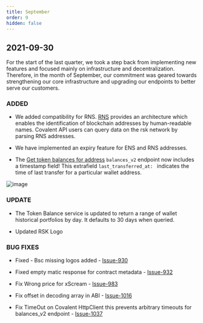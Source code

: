 ```yaml
---
title: September
order: 9
hidden: false
---
```


## 2021-09-30

For the start of the last quarter, we took a step back from implementing new features and focused mainly on infrastructure and decentralization. Therefore, in the month of September, our commitment was geared towards strengthening our core infrastructure and upgrading our endpoints to better serve our customers.

### ADDED
- We added compatibility for RNS. [RNS](https://developers.rsk.co/rif/rns/) provides an architecture which enables the identification of blockchain addresses by human-readable names. Covalent API users can query data on the rsk network by parsing RNS addresses.
 
- We have implemented an expiry feature for ENS and RNS addresses.

- The [Get token balances for address](https://www.covalenthq.com/docs/api/#get-/v1/{chain_id}/address/{address}/balances_v2/) `balances_v2` endpoint now includes a timestamp field! This extrafield `last_transferred_at: ` indicates the time of last transfer for a particular wallet address.

![image](../images/timestamp.png)

### UPDATE

- The Token Balance service is updated to return a range of wallet historical portfolios by day. It defaults to 30 days when queried.

- Updated RSK Logo


### BUG FIXES

- Fixed - Bsc missing logos added - [Issue-930](https://github.com/covalenthq/scout/issues/930)

- Fixed empty matic response for contract metadata - [Issue-932](https://github.com/covalenthq/scout/issues/932) 

- Fix Wrong price for xScream - [Issue-983](https://github.com/covalenthq/scout/issues/983) 

- Fix offset in decoding array in ABI - [Issue-1016](https://github.com/covalenthq/scout/issues/1016) 

- Fix TimeOut on Covalent HttpClient this prevents arbitrary timeouts for balances_v2 endpoint - [Issue-1037](https://github.com/covalenthq/scout/issues/1037)
